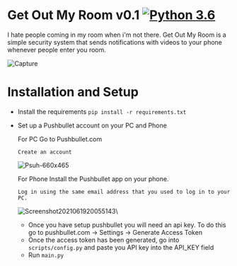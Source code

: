 Get Out My Room v0.1
[![Python 3.6](https://img.shields.io/badge/python-3.6-blue.svg)](https://www.python.org/downloads/release/python-310/)
==============
I hate people coming in my room when i'm not there. Get Out My Room is a simple security system that sends notifications with videos to your phone whenever people enter you room. 

![Capture](https://user-images.githubusercontent.com/85095943/148777964-f801275a-64ff-45ce-9e2a-fcf2b46c1a0e.PNG)

Installation and Setup
==============
- Install the requirements 
```pip install -r requirements.txt```
- Set up a Pushbullet account on your PC and Phone
  
   For PC
      Go to Pushbullet.com

      Create an account

  ![Psuh-660x465](https://user-images.githubusercontent.com/85095943/148778992-a8f341ed-c43b-4472-b89f-c4af307bb9dd.png)

   For Phone
      Install the Pushbullet app on your phone.

      Log in using the same email address that you used to log in to your PC.

  ![Screenshot2021061920055143](https://user-images.githubusercontent.com/85095943/148779234-200c759d-120f-4e2c-b21f-4e508d6b5bcc.png)\
  
  - Once you have setup pushbullet you will need an api key. To do this go to pushbullet.com -> Settings -> Generate Access Token
  - Once the access token has been generated, go into ```scripts/config.py``` and paste you API key into the API_KEY field
  - Run ```main.py```

